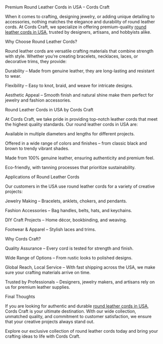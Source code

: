 Premium Round Leather Cords in USA – Cords Craft


When it comes to crafting, designing jewelry, or adding unique detailing to accessories, nothing matches the elegance and durability of round leather cords. At Cords Craft, we specialize in offering premium-quality [round leather cords in USA](https://cordscraft.com), trusted by designers, artisans, and hobbyists alike.




Why Choose Round Leather Cords?

Round leather cords are versatile crafting materials that combine strength with style. Whether you’re creating bracelets, necklaces, laces, or decorative trims, they provide:

Durability – Made from genuine leather, they are long-lasting and resistant to wear.

Flexibility – Easy to knot, braid, and weave for intricate designs.

Aesthetic Appeal – Smooth finish and natural shine make them perfect for jewelry and fashion accessories.




Round Leather Cords in USA by Cords Craft

At Cords Craft, we take pride in providing top-notch leather cords that meet the highest quality standards. Our round leather cords in USA are:

Available in multiple diameters and lengths for different projects.

Offered in a wide range of colors and finishes – from classic black and brown to trendy vibrant shades.

Made from 100% genuine leather, ensuring authenticity and premium feel.

Eco-friendly, with tanning processes that prioritize sustainability.




Applications of Round Leather Cords

Our customers in the USA use round leather cords for a variety of creative projects:

Jewelry Making – Bracelets, anklets, chokers, and pendants.

Fashion Accessories – Bag handles, belts, hats, and keychains.

DIY Craft Projects – Home décor, bookbinding, and weaving.

Footwear & Apparel – Stylish laces and trims.




Why Cords Craft?

Quality Assurance – Every cord is tested for strength and finish.

Wide Range of Options – From rustic looks to polished designs.

Global Reach, Local Service – With fast shipping across the USA, we make sure your crafting materials arrive on time.

Trusted by Professionals – Designers, jewelry makers, and artisans rely on us for premium leather supplies.




Final Thoughts

If you are looking for authentic and durable [round leather cords in USA](https://cordscraft.com), Cords Craft is your ultimate destination. With our wide collection, unmatched quality, and commitment to customer satisfaction, we ensure that your creative projects always stand out.


 Explore our exclusive collection of round leather cords today and bring your crafting ideas to life with Cords Craft.
